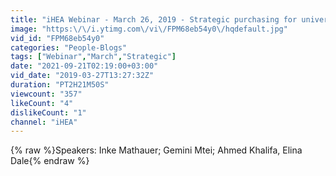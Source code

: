 ```yaml
---
title: "iHEA Webinar - March 26, 2019 - Strategic purchasing for universal health coverage"
image: "https:\/\/i.ytimg.com\/vi\/FPM68eb54y0\/hqdefault.jpg"
vid_id: "FPM68eb54y0"
categories: "People-Blogs"
tags: ["Webinar","March","Strategic"]
date: "2021-09-21T02:19:00+03:00"
vid_date: "2019-03-27T13:27:32Z"
duration: "PT2H21M50S"
viewcount: "357"
likeCount: "4"
dislikeCount: "1"
channel: "iHEA"
---
```

{% raw %}Speakers: Inke Mathauer; Gemini Mtei; Ahmed Khalifa, Elina Dale{% endraw %}
